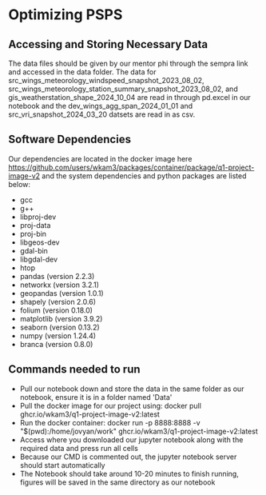 # Optimizing PSPS

## Accessing and Storing Necessary Data
The data files should be given by our mentor phi through the sempra link and accessed in the data folder. The data for src_wings_meteorology_windspeed_snapshot_2023_08_02, src_wings_meteorology_station_summary_snapshot_2023_08_02, and gis_weatherstation_shape_2024_10_04 are read in through pd.excel in our notebook and the dev_wings_agg_span_2024_01_01 and src_vri_snapshot_2024_03_20 datsets are read in as csv.

## Software Dependencies
Our dependencies are located in the docker image here https://github.com/users/wkam3/packages/container/package/q1-project-image-v2 and the system dependencies and python packages are listed below:
  - gcc
  - g++
  - libproj-dev
  - proj-data
  - proj-bin
  - libgeos-dev
  - gdal-bin
  - libgdal-dev
  - htop
- pandas (version 2.2.3)
- networkx (version 3.2.1)
- geopandas (version 1.0.1)
- shapely (version 2.0.6)
- folium (version 0.18.0)
- matplotlib (version 3.9.2)
- seaborn (version 0.13.2)
- numpy (version 1.24.4)
- branca (version 0.8.0)

## Commands needed to run
  - Pull our notebook down and store the data in the same folder as our notebook, ensure it is in a folder named 'Data'
  - Pull the docker image for our project using: docker pull ghcr.io/wkam3/q1-project-image-v2:latest
  - Run the docker container: docker run -p 8888:8888 -v "$(pwd):/home/jovyan/work" ghcr.io/wkam3/q1-project-image-v2:latest
  - Access where you downloaded our jupyter notebook along with the required data and press run all cells
  - Because our CMD is commented out, the jupyter notebook server should start automatically
  - The Notebook should take around 10-20 minutes to finish running, figures will be saved in the same directory as our notebook 
  
